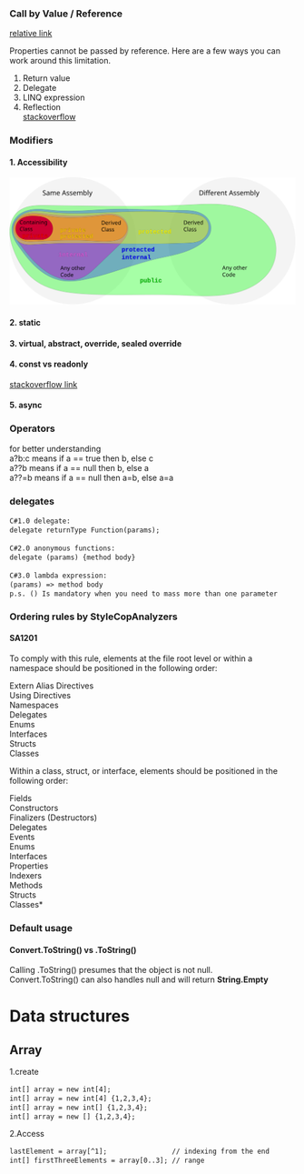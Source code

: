 ### Call by Value / Reference
[relative link](./code/CallByValueOrReference.cs)  

Properties cannot be passed by reference. Here are a few ways you can work around this limitation.  
1. Return value
2. Delegate
3. LINQ expression
4. Reflection  
[stackoverflow](https://stackoverflow.com/questions/1402803/passing-properties-by-reference-in-c-sharp)

### Modifiers
#### 1. Accessibility
<img src="./figures/access_modifier.svg">

#### 2. static

#### 3. virtual, abstract, override, sealed override

#### 4. const vs readonly
[stackoverflow link](https://stackoverflow.com/questions/55984/what-is-the-difference-between-const-and-readonly-in-c)

#### 5. async

### Operators
for better understanding  
a?b:c   means if a == true then b, else c  
a??b    means if a == null then b, else a  
a??=b   means if a == null then a=b, else a=a

### delegates
    C#1.0 delegate:
    delegate returnType Function(params);

    C#2.0 anonymous functions:
    delegate (params) {method body}

    C#3.0 lambda expression:
    (params) => method body
    p.s. () Is mandatory when you need to mass more than one parameter

### Ordering rules by StyleCopAnalyzers
#### SA1201
To comply with this rule, elements at the file root level or within a namespace should be positioned in the following order:  

Extern Alias Directives  
Using Directives  
Namespaces  
Delegates  
Enums  
Interfaces  
Structs  
Classes  

Within a class, struct, or interface, elements should be positioned in the following order:

Fields  
Constructors  
Finalizers (Destructors)  
Delegates  
Events  
Enums  
Interfaces  
Properties  
Indexers  
Methods  
Structs  
Classes*  

### Default usage
#### Convert.ToString() vs .ToString()
Calling .ToString() presumes that the object is not null.  
Convert.ToString() can also handles null and will return **String.Empty**

# Data structures
## Array
1.create
    
    int[] array = new int[4];
    int[] array = new int[4] {1,2,3,4};
    int[] array = new int[] {1,2,3,4};
    int[] array = new [] {1,2,3,4};


2.Access

    lastElement = array[^1];                // indexing from the end
    int[] firstThreeElements = array[0..3]; // range